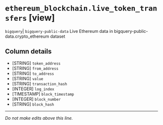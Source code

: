 # `ethereum_blockchain.live_token_transfers` [view]
`bigquery`| `bigquery-public-data`
Live Ethereum data in bigquery-public-data.crypto_ethereum dataset

## Column details
* [STRING]    `token_address`
* [STRING]    `from_address`
* [STRING]    `to_address`
* [STRING]    `value`
* [STRING]    `transaction_hash`
* [INTEGER]   `log_index`
* [TIMESTAMP] `block_timestamp`
* [INTEGER]   `block_number`
* [STRING]    `block_hash`

-------------------------------------------------------------------------------
*Do not make edits above this line.*
